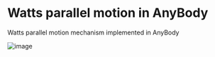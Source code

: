 # Watts parallel motion in AnyBody

Watts parallel motion mechanism implemented in AnyBody

![image](https://user-images.githubusercontent.com/25634914/124128733-56fb2980-da7d-11eb-8bd3-393624050af3.png)

